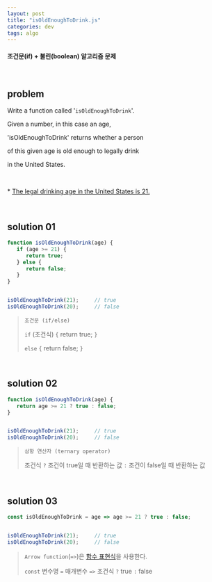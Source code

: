 ```yaml
---
layout: post
title: "isOldEnoughToDrink.js"
categories: dev
tags: algo
---
```


#### 조건문(if) + 불린(boolean) 알고리즘 문제

<br>

## problem

Write a function called '`isOldEnoughToDrink`'.

Given a number, in this case an age,

'isOldEnoughToDrink' returns whether a person

of this given age is old enough to legally drink

in the United States.

<br>

\* <u>The legal drinking age in the United States is 21.</u>

<br>

## solution 01

```javascript
function isOldEnoughToDrink(age) {
   if (age >= 21) {
      return true;
   } else {
      return false;
   }
}


isOldEnoughToDrink(21);		// true
isOldEnoughToDrink(20);		// false
```

> `조건문 (if/else)`
>
> `if` (조건식) `{` return true; `}`
>
> `else` `{` return false; `}`

<br>

## solution 02

```javascript
function isOldEnoughToDrink(age) {
   return age >= 21 ? true : false;
}


isOldEnoughToDrink(21);		// true
isOldEnoughToDrink(20);		// false
```

> `삼항 연산자 (ternary operator)`
>
> 조건식 `?` 조건이 true일 때 반환하는 값 `:` 조건이 false일 때 반환하는 값

<br>

## solution 03

```javascript
const isOldEnoughToDrink = age => age >= 21 ? true : false;


isOldEnoughToDrink(21);		// true
isOldEnoughToDrink(20);		// false
```

> `Arrow function`(`=>`)은 [함수 표현식](https://dubbsong.github.io/javascript/2017/11/14/js-function-expression/)을 사용한다.
>
> `const` 변수명 `=` 매개변수 `=>` 조건식 `?` true `:` false

<br>